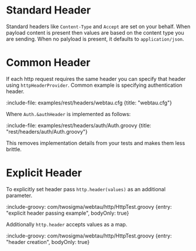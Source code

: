 # Standard Header

Standard headers like `Content-Type` and `Accept` are set on your behalf. 
When payload content is present then values are based on the content type you are sending. 
When no palyload is present, it defaults to `application/json`.   

# Common Header

If each http request requires the same header you can specify that header using `httpHeaderProvider`. 
Common example is specifying authentication header.
 
:include-file: examples/rest/headers/webtau.cfg {title: "webtau.cfg"}

Where `Auth.&authHeader` is implemented as follows:

:include-file: examples/rest/headers/auth/Auth.groovy {title: "rest/headers/auth/Auth.groovy"}

This removes implementation details from your tests and makes them less brittle.  

# Explicit Header

To explicitly set header pass `http.header(values)` as an additional parameter.

:include-groovy: com/twosigma/webtau/http/HttpTest.groovy {entry: "explicit header passing example", bodyOnly: true}

Additionally `http.header` accepts values as a map.

:include-groovy: com/twosigma/webtau/http/HttpTest.groovy {entry: "header creation", bodyOnly: true}
